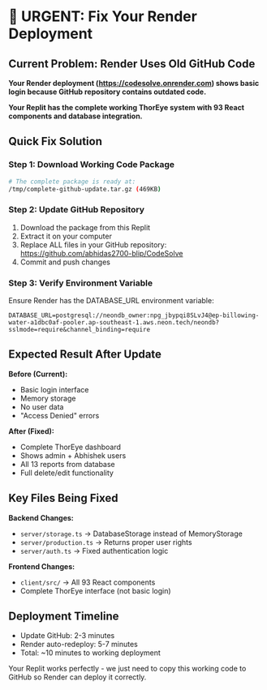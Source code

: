 # 🚨 URGENT: Fix Your Render Deployment

## Current Problem: Render Uses Old GitHub Code

**Your Render deployment (https://codesolve.onrender.com) shows basic login because GitHub repository contains outdated code.**

**Your Replit has the complete working ThorEye system with 93 React components and database integration.**

## Quick Fix Solution

### Step 1: Download Working Code Package
```bash
# The complete package is ready at:
/tmp/complete-github-update.tar.gz (469KB)
```

### Step 2: Update GitHub Repository
1. Download the package from this Replit
2. Extract it on your computer
3. Replace ALL files in your GitHub repository: https://github.com/abhidas2700-blip/CodeSolve
4. Commit and push changes

### Step 3: Verify Environment Variable
Ensure Render has the DATABASE_URL environment variable:
```
DATABASE_URL=postgresql://neondb_owner:npg_jbypqi8SLvJ4@ep-billowing-water-a1dbc0af-pooler.ap-southeast-1.aws.neon.tech/neondb?sslmode=require&channel_binding=require
```

## Expected Result After Update

**Before (Current):**
- Basic login interface
- Memory storage
- No user data
- "Access Denied" errors

**After (Fixed):**
- Complete ThorEye dashboard
- Shows admin + Abhishek users
- All 13 reports from database
- Full delete/edit functionality

## Key Files Being Fixed

**Backend Changes:**
- `server/storage.ts` → DatabaseStorage instead of MemoryStorage
- `server/production.ts` → Returns proper user rights
- `server/auth.ts` → Fixed authentication logic

**Frontend Changes:**
- `client/src/` → All 93 React components
- Complete ThorEye interface (not basic login)

## Deployment Timeline
- Update GitHub: 2-3 minutes
- Render auto-redeploy: 5-7 minutes
- Total: ~10 minutes to working deployment

Your Replit works perfectly - we just need to copy this working code to GitHub so Render can deploy it correctly.